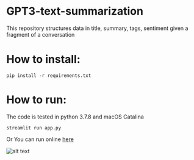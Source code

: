 # GPT3-text-summarization
This repository structures data in title, summary, tags, sentiment given a fragment of a conversation

# How to install:
<pre><code>pip install -r requirements.txt </code></pre>

# How to run:
The code is tested in python 3.7.8 and macOS Catalina

<pre><code>streamlit run app.py </code></pre>

Or You can run online [here](https://share.streamlit.io/juan-csv/gpt3-text-summarization/app_v2.py)


![alt text](https://github.com/juan-csv/gpt3-text-summarization/blob/master/Media/app.gif)



